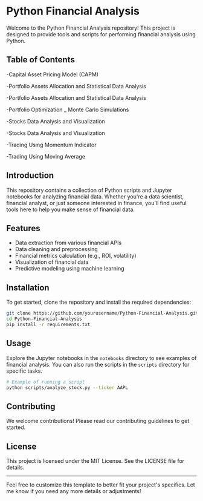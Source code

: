 # Python Financial Analysis

Welcome to the Python Financial Analysis repository! This project is designed to provide tools and scripts for performing financial analysis using Python.

## Table of Contents

-Capital Asset Pricing Model (CAPM)

-Portfolio Assets Allocation and Statistical Data Analysis

-Portfolio Assets Allocation and Statistical Data Analysis

-Portfolio Optimization _ Monte Carlo Simulations

-Stocks Data Analysis and Visualization

-Stocks Data Analysis and Visualization

-Trading Using Momentum Indicator

-Trading Using Moving Average


## Introduction

This repository contains a collection of Python scripts and Jupyter notebooks for analyzing financial data. Whether you're a data scientist, financial analyst, or just someone interested in finance, you'll find useful tools here to help you make sense of financial data.

## Features

- Data extraction from various financial APIs
- Data cleaning and preprocessing
- Financial metrics calculation (e.g., ROI, volatility)
- Visualization of financial data
- Predictive modeling using machine learning

## Installation

To get started, clone the repository and install the required dependencies:

```bash
git clone https://github.com/yourusername/Python-Financial-Analysis.git
cd Python-Financial-Analysis
pip install -r requirements.txt
```

## Usage

Explore the Jupyter notebooks in the `notebooks` directory to see examples of financial analysis. You can also run the scripts in the `scripts` directory for specific tasks.

```bash
# Example of running a script
python scripts/analyze_stock.py --ticker AAPL
```

## Contributing

We welcome contributions! Please read our contributing guidelines to get started.

## License

This project is licensed under the MIT License. See the LICENSE file for details.

---

Feel free to customize this template to better fit your project's specifics. Let me know if you need any more details or adjustments!
